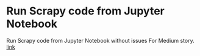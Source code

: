 # Run Scrapy code from Jupyter Notebook
 Run Scrapy code from Jupyter Notebook without issues
 For Medium story. [link]()
